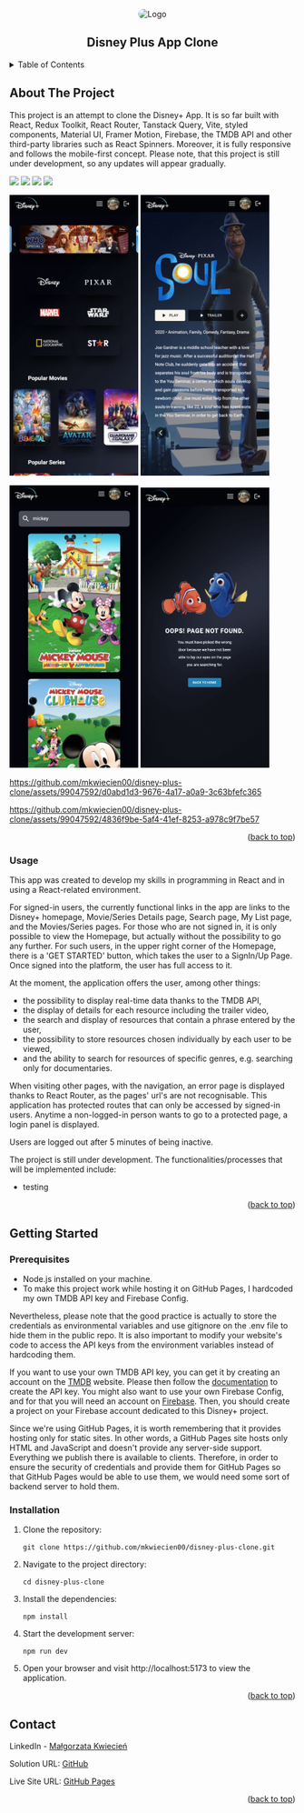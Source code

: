 <a name="readme-top"></a>

<div align="center">
    <img src="https://i0.wp.com/www.appletips.nl/wp-content/uploads/2019/09/disney-logo.png?fit=1550%2C1550&ssl=1" alt="Logo" width='200' style="border-radius:50px">
  <h2 align="center">Disney Plus App Clone</h1>
</div>

<details>
  <summary>Table of Contents</summary>
  <ol>
    <li>
      <a href="#about-the-project">About The Project</a>
      <ul>
        <li><a href="#usage">Usage</a></li>
      </ul>
    </li>
    <li>
      <a href="#getting-started">Getting Started</a>
      <ul>
        <li><a href="#prerequisites">Prerequisites</a></li>
        <li><a href="#installation">Installation</a></li>
      </ul>
    </li>
    <li><a href="#contact">Contact</a></li>
  </ol>
</details>

<!-- ABOUT THE PROJECT -->

## About The Project

This project is an attempt to clone the Disney+ App. It is so far built with React, Redux Toolkit, React Router, Tanstack Query, Vite, styled components, Material UI, Framer Motion, Firebase, the TMDB API and other third-party libraries such as React Spinners. Moreover, it is fully responsive and follows the mobile-first concept. Please note, that this project is still under development, so any updates will appear gradually.

<!-- DESKTOP SCREENSHOTS -->
<img src="./src/assets/screenshots/desktop/homepage.png"/>

<img src="./src/assets/screenshots/desktop/details.png"/>

<img src="./src/assets/screenshots/desktop/searchpage.png"/>

<img src="./src/assets/screenshots/desktop/searchquery.png"/>

<!-- MOBILE SCREENSHOTS -->

<img src="./src/assets/screenshots/mobile/homepage.png" width="45%"/> <img src="./src/assets/screenshots/mobile/details.png" width="45%"/>

<img src="./src/assets/screenshots/mobile/searchquery.png" width="45%"/> <img src="./src/assets/screenshots/mobile/errorpage.png" width="45%"/>


https://github.com/mkwiecien00/disney-plus-clone/assets/99047592/d0abd1d3-9676-4a17-a0a9-3c63bfefc365



https://github.com/mkwiecien00/disney-plus-clone/assets/99047592/4836f9be-5af4-41ef-8253-a978c9f7be57





<p align="right">(<a href="#readme-top">back to top</a>)</p>

### Usage

This app was created to develop my skills in programming in React and in using a React-related environment.

For signed-in users, the currently functional links in the app are links to the Disney+ homepage, Movie/Series Details page, Search page, My List page, and the Movies/Series pages. 
For those who are not signed in, it is only possible to view the Homepage, but actually without the possibility to go any further.
For such users, in the upper right corner of the Homepage, there is a 'GET STARTED' button, which takes the user to a SignIn/Up Page. 
Once signed into the platform, the user has full access to it.


At the moment, the application offers the user, among other things:
- the possibility to display real-time data thanks to the TMDB API, 
- the display of details for each resource including the trailer video, 
- the search and display of resources that contain a phrase entered by the user, 
- the possibility to store resources chosen individually by each user to be viewed, 
- and the ability to search for resources of specific genres, e.g. searching only for documentaries.

When visiting other pages, with the navigation, an error page is displayed thanks to React Router, as the pages' url's are not recognisable.
This application has protected routes that can only be accessed by signed-in users. Anytime a non-logged-in person wants to go to a protected page, a login panel is displayed.

Users are logged out after 5 minutes of being inactive.


The project is still under development. The functionalities/processes that will be implemented include:
- testing

<p align="right">(<a href="#readme-top">back to top</a>)</p>

<!-- GETTING STARTED -->

## Getting Started

### Prerequisites

- Node.js installed on your machine.
- To make this project work while hosting it on GitHub Pages, I hardcoded my own TMDB API key and Firebase Config.

Nevertheless, please note that the good practice is actually to store the credentials as environmental variables and use gitignore on the .env file to hide them in the public repo. It is also important to modify your website's code to access the API keys from the environment variables instead of hardcoding them.

If you want to use your own TMDB API key, you can get it by creating an account on the [TMDB](https://www.themoviedb.org/) website. Please then follow the [documentation](https://developers.themoviedb.org/3/getting-started/introduction) to create the API key.
You might also want to use your own Firebase Config, and for that you will need an account on [Firebase](https://firebase.google.com). Then, you should create a project on your Firebase account dedicated to this Disney+ project.

Since we're using GitHub Pages, it is worth remembering that it provides hosting only for static sites. In other words, a GitHub Pages site hosts only HTML and JavaScript and doesn't provide any server-side support. Everything we publish there is available to clients.
Therefore, in order to ensure the security of credentials and provide them for GitHub Pages so that GitHub Pages would be able to use them, we would need some sort of backend server to hold them.

### Installation

1. Clone the repository:

   ```
   git clone https://github.com/mkwiecien00/disney-plus-clone.git
   ```

2. Navigate to the project directory:

   ```
   cd disney-plus-clone
   ```

3. Install the dependencies:

   ```
   npm install
   ```

4. Start the development server:

   ```
   npm run dev
   ```

5. Open your browser and visit http://localhost:5173 to view the application.

<p align="right">(<a href="#readme-top">back to top</a>)</p>

<!-- CONTACT -->

## Contact

LinkedIn - [Małgorzata Kwiecień](https://www.linkedin.com/in/malgorzatakwiecien00/)

Solution URL: [GitHub](https://github.com/mkwiecien00/disney-plus-clone)

Live Site URL: [GitHub Pages](https://mkwiecien00.github.io/disney-plus-clone/)

<p align="right">(<a href="#readme-top">back to top</a>)</p>
